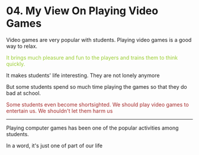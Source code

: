 # 04. My View On Playing Video Games



Video games are very popular with students. Playing video games is a good way to relax.

<font color=yellowgreen>It brings much pleasure and fun to the players and trains them to think quickly.</font> 

It makes students' life interesting. They are not lonely anymore



But some students spend so much time playing the games so that they do bad at school.

<font color=brown>Some students even become shortsighted. We should play video games to entertain us. We shouldn't let them harm us</font>





---

Playing computer games has been one of the popular activities among students.


In a word, it's just one of part of our life